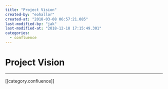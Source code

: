 ```yaml
---
title: "Project Vision"
created-by: "eohallor"
created-at: "2018-03-08 06:57:21.085"
last-modified-by: "jak"
last-modified-at: "2018-12-18 17:15:49.301"
categories:
  - confluence
---
```


# Project Vision


---

[[category.confluence]]
